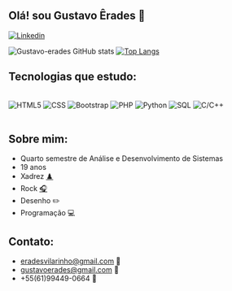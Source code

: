 ## Olá! sou Gustavo Êrades 👋
[![Linkedin](https://img.shields.io/badge/LinkedIn-0077B5?style=for-the-badge&logo=linkedin&logoColor=white)](https://www.linkedin.com/in/gustavo-%C3%AArades-vilarinho-silva-22a357231/)

![Gustavo-erades GitHub stats](https://github-readme-stats.vercel.app/api?username=gustavo-erades&show_icons=true&theme=dark)
[![Top Langs](https://github-readme-stats.vercel.app/api/top-langs/?username=gustavo-erades&layout=compact&show_icons=true&theme=dark)](https://github.com/gustavo-erades/github-readme-stats)

## Tecnologias que estudo:
<div display:inline_block><br/>
    <img align: center alt="HTML5" src="https://img.shields.io/badge/HTML5-E34F26?style=for-the-badge&logo=html5&logoColor=white"/>
    <img align: center alt="CSS" src="https://img.shields.io/badge/CSS3-1572B6?style=for-the-badge&logo=css3&logoColor=white"/>
    <img align: center alt="Bootstrap" src="https://img.shields.io/badge/Bootstrap-7341EF?style=for-the-badge&logo=bootstrap&logoColor=white"/>
    <img align: center alt="PHP" src="https://img.shields.io/badge/PHP-#56187bPHP?style=for-the-badge&logo=php&logoColor=white"/>
    <img align: center alt="Python" src="https://img.shields.io/badge/Python-3776AB?style=for-the-badge&logo=python&logoColor=white"/>
    <img align: center alt="SQL" src="https://img.shields.io/badge/MySQL-00000F?style=for-the-badge&logo=mysql&logoColor=white"/>
    <img align: center alt="C/C++" src="https://img.shields.io/badge/C-00599C?style=for-the-badge&logo=c&logoColor=white"/>
</div><br/>

## Sobre mim:
- Quarto semestre de Análise e Desenvolvimento de Sistemas<br/>
- 19 anos<br/>
- Xadrez [♟️](https://lichess.org/@/VemTranquilovisk)<br/>
- Rock [🎧](https://open.spotify.com/playlist/6eO31rfQ0aIGyGVUB1H7eK)<br/>
- Desenho ✏️<br/>
- Programação 💻<br/>

## Contato:<br/>
- eradesvilarinho@gmail.com 📧<br/>
- gustavoerades@gmail.com 📧<br/>
- +55(61)99449-0664 📱<br/>

